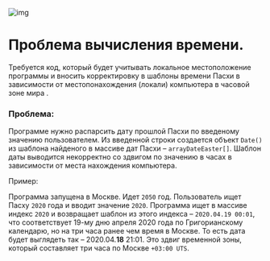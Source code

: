 
![img](https://1.bp.blogspot.com/-7sAukt-jl34/XsQ0ZjpZOVI/AAAAAAAAFZA/Aulf174cc8IvEVWXFnHlzXCj_9ZXBpd3gCK4BGAsYHg/w640-h86/Screenshot%2B2020-05-19%2Bat%2B22.23.01.png)

#  Проблема вычисления времени.

Требуется код, который будет учитывать локальное местоположение программы и вносить корректировку в шаблоны времени Пасхи в зависимости от местопонахождения (локали)  компьютера в часовой зоне мира .

### Проблема:

Программе нужно распарсить дату прошлой Пасхи по введеному значению пользователем. Из введенной строки создается объект `Date()` из шаблона найденого в массиве дат Пасхи – `arrayDateEaster[]`. Шаблон даты выводится некорректно со здвигом по значению в часах в зависимости от места нахождения компьютера. 

Пример:

Программа запущена в Москве. Идет `2050` год. Пользователь ищет Пасху `2020` года и вводит значение `2020`. Программа ищет в массиве индекс `2020` и возвращает шаблон из этого индекса – `2020.04.19 00:01`, что соответствует 19-му дню апреля 2020 года по Григорианскому календарю, но на три часа ранее чем время в Москве. То есть дата будет выглядеть так – 2020.04.**18** 21:01. Это здвиг временной зоны, который составляет три часа по Москве `+03:00 UTS`.



